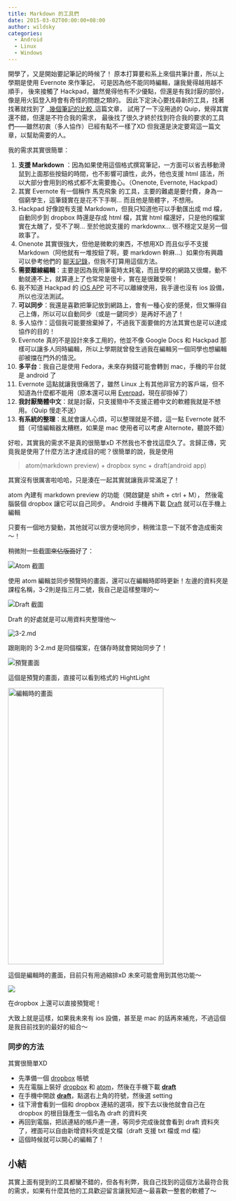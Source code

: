 ```yaml
---
title: Markdown 的工具們
date: 2015-03-02T00:00:00+08:00
author: wildsky
categories:
  - Android
  - Linux
  - Windows
---
```


開學了，又是開始要記筆記的時候了！
原本打算要和系上來個共筆計畫，所以上學期是使用 Evernote</a> 來作筆記，
可是因為他不能同時編輯，讓我覺得越用越不順手，
後來接觸了 Hackpad，雖然覺得他有不少優點，但還是有我討厭的部份，像是用火狐登入時會有奇怪的問題之類的。
因此下定決心要找尋新的工具，找著找著就找到了 _[幾個筆記的比較](http://www.hksilicon.com/kb/articles/417502/HackpadQuipOnenote)_這篇文章，
試用了一下沒用過的 Quip，覺得其實還不錯，但還是不符合我的需求，
最後找了很久才終於找到符合我的要求的工具們——雖然初衷（多人協作）已經有點不一樣了XD
但我還是決定要寫這一篇文章，以幫助需要的人。

我的需求其實很簡單：

1. **支援 Markdown** ：因為如果使用這個格式撰寫筆記，一方面可以省去移動滑鼠到上面那些按鈕的時間，也不影響可讀性，此外，他也支援 html 語法，所以大部分會用到的格式都不太需要擔心。（Onenote, Evernote, Hackpad）
  1. 其實 Evernote 有一個稱作 馬克飛象 的工具，主要的難處是要付費，身為一個窮學生，這筆錢實在是花不下手啊… 而且他是簡體字，不想用。
  2. Hackpad 好像說有支援 Markdown，但我只知道他可以手動匯出成 md 檔，自動同步到 dropbox 時還是存成 html 檔，其實 html 檔還好，只是他的檔案實在太醜了，受不了啊… 至於他說支援的 markdownx… 很不穩定又是另一個故事了。
  3. Onenote 其實很強大，但他是微軟的東西，不想用XD 而且似乎不支援 Markdown（阿他就有一堆按鈕了啊，要 markdown 幹麻…）如果你有興趣可以參考他們的 [聊天記錄](http://www.zhihu.com/question/21611821)，但我不打算用這個方法。
2. **需要離線編輯**：主要是因為我用筆電時太耗電，而且學校的網路又很爛，動不動就連不上，就算連上了也常常是很卡，實在是很難受啊！
  1. 我不知道 Hackpad 的 [iOS APP](https://itunes.apple.com/us/app/hackpad-for-ios/id789857184?ls=1&mt=8) 可不可以離線使用，我手邊也沒有 ios 設備，所以也沒法測試。
3. **可以同步**：我還是喜歡把筆記放到網路上，會有一種心安的感覺，但又懶得自己上傳，所以可以自動同步（或是一鍵同步）是再好不過了！
4. 多人協作：這個我可能要捨棄掉了，不過我下面要做的方法其實也是可以達成協作的目的！
  1. Evernote 真的不是設計來多工用的，他並不像 Google Docs 和 Hackpad 那樣可以讓多人同時編輯，所以上學期就曾發生過我在編輯另一個同學也想編輯卻被擋在門外的情況。
5. **多平台**：我自己是使用 Fedora，未來存夠錢可能會轉到 mac，手機的平台就是 android 了
  1. Evernote 這點就讓我很痛苦了，雖然 Linux 上有其他非官方的客戶端，但不知道為什麼都不能用（原本還可以用 [Everpad](https://github.com/nvbn/everpad)，現在卻掛掉了）
6. **我討厭簡體中文**：就是討厭，只支援簡中不支援正體中文的軟體我就是不想用。（Quip 慢走不送）
7. **有系統的整理**：亂就會讓人心煩，可以整理就是不錯，這一點 Evernote 就不錯（可惜編輯器太糟糕，如果是 mac 使用者可以考慮 Alternote，聽說不錯）

好啦，其實我的需求不是真的很簡單xD 不然我也不會找這麼久了。言歸正傳，究竟我是使用了什麼方法才達成目的呢？很簡單的說，我是使用

> atom(markdown preview) + dropbox sync + draft(android app)

其實沒有很厲害啦哈哈，只是湊在一起其實就讓我非常滿足了！

atom 內建有 markdown preview 的功能（開啟鍵是 shift + ctrl + M），
然後電腦裝個 dropbox 讓它可以自己同步。
Android 手機再下載 [Draft](https://play.google.com/store/apps/details?id=com.mvilla.draft)
就可以在手機上編輯

只要有一個地方變動，其他就可以很方便地同步，稍微注意一下就不會造成衝突～！

稍微附一些截圖<del>來佔版面</del>好了：

![Atom 截圖](//wildsky.cc/blog-images/2015/03/2015-03-02-161225-的螢幕擷圖-1024x576.png)

使用 atom 編輯並同步預覽時的畫面，還可以在編輯時即時更新！左邊的資料夾是課程名稱，3-2則是指三月二號，我自己是這樣整理的～

![Draft 截圖](https://s3.amazonaws.com/pushbullet-uploads/ujEuDWG4uzI-Yh5vrRU68aDgrESbMaXzz9I0pG6sQ9Dm/Screenshot_2015-03-02-16-16-16.png)

Draft 的好處就是可以用資料夾整理他～

![3-2.md](https://s3.amazonaws.com/pushbullet-uploads/ujEuDWG4uzI-vhk053TUZd1YesUmVqkHYpRpJLm3IOJO/Screenshot_2015-03-02-16-16-24.png)

跟剛剛的 3-2.md 是同個檔案，在儲存時就會開始同步了！

![預覽畫面](https://s3.amazonaws.com/pushbullet-uploads/ujEuDWG4uzI-suAwlRxhzomXnCUwVRUaKta5kkTqt2My/Screenshot_2015-03-02-16-18-43.png)

這個是預覽的畫面，直接可以看到格式的 HightLight

<img class="" src="https://s3.amazonaws.com/pushbullet-uploads/ujEuDWG4uzI-uvRRHr5jRhb5xU3LsHrg9TVoVpufiq2E/Screenshot_2015-03-02-16-22-03.png" alt="編輯時的畫面" width="355" height="631" />

這個是編輯時的畫面，目前只有用過縮排xD 未來可能會用到其他功能～

<img src="//wildsky.cc/blog-images/2015/03/2015-03-02-162609-的螢幕擷圖-1024x580.png"/>

在dropbox 上還可以直接預覽呢！

大致上就是這樣，如果我未來有 ios 設備，甚至是 mac 的話再來補充，不過這個是我目前找到的最好的組合～

### 同步的方法

其實很簡單XD

- 先準備一個 <a href="https://www.dropbox.com/home">dropbox</a> 帳號
- 先在電腦上裝好 <a href="https://www.dropbox.com/install">dropbox</a> 和 <a href="https://atom.io/">atom</a>，然後在手機下載 <a href="https://play.google.com/store/apps/details?id=com.mvilla.draft"><strong>draft</strong></a>
- 在手機中開啟 <a href="https://play.google.com/store/apps/details?id=com.mvilla.draft"><strong>draft</strong></a>，點選右上角的符號，然後選 setting
- 往下滑會看到一個和 dropbox 連結的選項，按下去以後他就會自己在 dropbox 的根目錄產生一個名為 draft 的資料夾
- 再回到電腦，把該連結的帳戶連一連，等同步完成後就會看到 draft 資料夾了，裡面可以自由新增資料夾或是文檔（draft 支援 txt 檔或 md 檔）
- 這個時候就可以開心的編輯了！

## 小結

其實上面有提到的工具都蠻不錯的，但各有利弊，我自己找到的這個方法最符合我的需求，如果有什麼其他的工具歡迎留言讓我知道～最喜歡一整套的軟體了～
